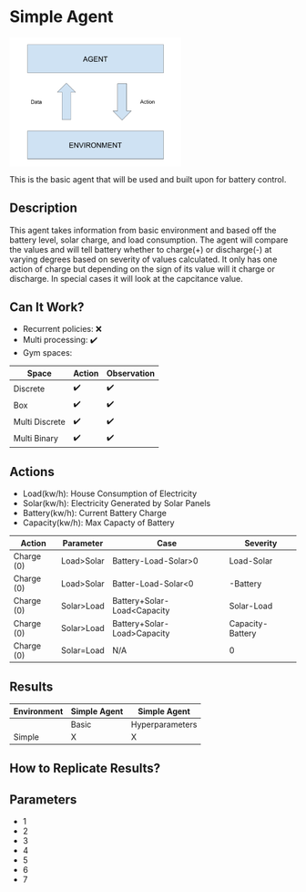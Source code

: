 # Simple Agent

<img src="images/Basic Agent_Environment.png" align="middle" width="60%"/>

This is the basic agent that will be used and built upon for battery control.

## Description

This agent takes information from basic environment and based off the battery level, solar charge, and load consumption. The agent will compare the values and will tell battery whether to charge(+) or discharge(-) at varying degrees based on severity of values calculated. It only has one action of charge but depending on the sign of its value will it charge or discharge. In special cases it will look at the capcitance value. 

## Can It Work? 

-  Recurrent policies: ❌
-  Multi processing: ✔️
-  Gym spaces:

|    Space      |    Action    | Observation | 
|---------------|--------------|-------------|
| Discrete      | :heavy_check_mark: | :heavy_check_mark: | 
| Box           | :heavy_check_mark: | :heavy_check_mark: | 
| Multi Discrete| :heavy_check_mark: | :heavy_check_mark: | 
| Multi Binary  | :heavy_check_mark: | :heavy_check_mark: | 
<!-- Note need to actually test thesse and have group look through them -->

## Actions

-  Load(kw/h): House Consumption of Electricity
-  Solar(kw/h): Electricity Generated by Solar Panels
-  Battery(kw/h): Current Battery Charge
-  Capacity(kw/h): Max Capacty of Battery


|    Action     |   Parameter  | Case                         | Severity        | 
|---------------|--------------|------------------------------|-----------------|
| Charge (0)    |  Load>Solar  |  Battery-Load-Solar>0        | Load-Solar      | 
| Charge (0)    |  Load>Solar  |  Batter-Load-Solar<0         | -Battery        | 
| Charge (0)    | Solar>Load   |  Battery+Solar-Load<Capacity | Solar-Load      | 
| Charge (0)    | Solar>Load   |  Battery+Solar-Load>Capacity | Capacity-Battery| 
| Charge (0)    | Solar=Load   |  N/A                         | 0               | 



## Results

|  Environment  |   Simple Agent  |  Simple Agent  | 
|---------------|-----------------|----------------|
|               | Basic           | Hyperparameters| 
|Simple         | X               |   X            |  

## How to Replicate Results?



## Parameters

-  1
-  2
-  3
-  4
-  5
-  6
-  7





